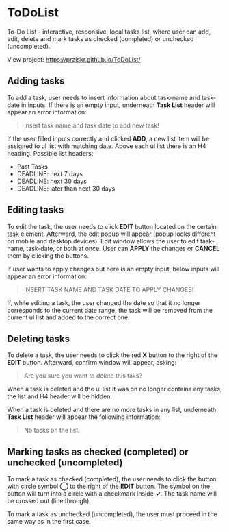 # ToDoList

To-Do List - interactive, responsive, local tasks list, where user can add, edit, delete and mark tasks as checked (completed) or unchecked (uncompleted).

View project: https://prziskr.github.io/ToDoList/

## Adding tasks

To add a task, user needs to insert information about task-name and task-date in inputs. If there is an empty input, underneath **Task List** header will appear an error information:

> Insert task name and task date to add new task!

If the user filled inputs correctly and clicked **ADD**, a new list item will be assigned to ul list with matching date. Above each ul list there is an H4 heading. Possible list headers:

- Past Tasks
- DEADLINE: next 7 days
- DEADLINE: next 30 days
- DEADLINE: later than next 30 days

## Editing tasks

To edit the task, the user needs to click **EDIT** button located on the certain task element. Afterward, the edit popup will appear (popup looks different on mobile and desktop devices). Edit window allows the user to edit task-name, task-date, or both at once. User can **APPLY** the changes or **CANCEL** them by clicking the buttons.

If user wants to apply changes but here is an empty input, below inputs will appear an error information:

> INSERT TASK NAME AND TASK DATE TO APPLY CHANGES!

If, while editing a task, the user changed the date so that it no longer corresponds to the current date range, the task will be removed from the current ul list and added to the correct one.

## Deleting tasks

To delete a task, the user needs to click the red **X** button to the right of the **EDIT** button. Afterward, confirm window will appear, asking:

> Are you sure you want to delete this taks?

When a task is deleted and the ul list it was on no longer contains any tasks, the list and H4 header will be hidden.

When a task is deleted and there are no more tasks in any list, underneath **Task List** header will appear the following information:

> No tasks on the list.

## Marking tasks as checked (completed) or unchecked (uncompleted)

To mark a task as checked (completed), the user needs to click the button with circle symbol **◯** to the right of the **EDIT** button. The symbol on the button will turn into a circle with a checkmark inside **✓**. The task name will be crossed out (line through).

To mark a task as unchecked (uncompleted), the user must proceed in the same way as in the first case.
